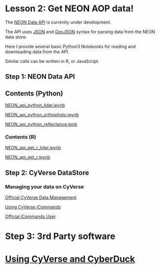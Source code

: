 # Lesson 2: Get NEON AOP data!

The [NEON Data API](https://github.com/NEONScience/neon-data-api) is currently under development.

The API uses [JSON](https://www.json.org/) and [GeoJSON](http://geojson.org/) syntax for parsing data from the NEON data store.

Here I provide several basic Python3 Notebooks for reading and downloading data from the API.

Similar calls can be written in R, or JavaScript. 

## Step 1: NEON Data API


## Contents (Python)


[NEON_api_python_lidar.ipynb]()

[NEON_api_python_orthophoto.ipynb]()

[NEON_api_python_reflectance.ipnb]()


### Contents (R)

[NEON_api_get_r_lidar.ipynb]()

[NEON_api_get_r.ipynb]()

## Step 2: CyVerse DataStore

### Managing your data on CyVerse

[Official CyVerse Data Management](http://www.cyverse.org/manage-data)

[Using CyVerse iCommands](https://pods.iplantcollaborative.org/wiki/display/DS/Using+iCommands)

[Official iCommands User](https://docs.irods.org/4.2.2/icommands/user/)

# Step 3: 3rd Party software

[Using CyVerse and CyberDuck](http://cyberduck-quickstart.readthedocs.io/en/latest/#)
=======



